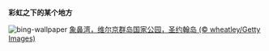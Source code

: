
**彩虹之下的某个地方**

![bing-wallpaper](https://www.bing.com/th?id=OHR.TrunkBay_ZH-CN9268190655_1920x1080.jpg)
[象鼻湾，维尔京群岛国家公园，圣约翰岛 (© wheatley/Getty Images)](https://www.bing.com/search?q=%E8%B1%A1%E9%BC%BB%E6%B9%BE+%E5%9C%A3%E7%BA%A6%E7%BF%B0%E5%B2%9B&amp;form=hpcapt&amp;mkt=zh-cn)
  